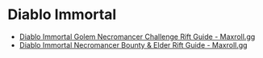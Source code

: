 # Diablo Immortal

- [Diablo Immortal Golem Necromancer Challenge Rift Guide - Maxroll.gg](https://immortal.maxroll.gg/build-guides/command-golem-necromancer-challenge-rift-guide)
- [Diablo Immortal Necromancer Bounty & Elder Rift Guide - Maxroll.gg](https://immortal.maxroll.gg/build-guides/summoner-necromancer-solo-guide)
